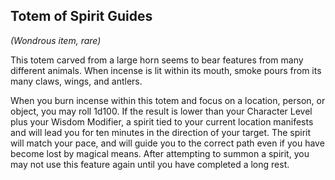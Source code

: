 ## Totem of Spirit Guides
*(Wondrous item, rare)*

This totem carved from a large horn seems to bear features from many different animals. When incense is lit within its mouth, smoke pours from its many claws, wings, and antlers.

When you burn incense within this totem and focus on a location, person, or object, you may roll 1d100. If the result is lower than your Character Level plus your Wisdom Modifier, a spirit tied to your current location manifests and will lead you for ten minutes in the direction of your target. The spirit will match your pace, and will guide you to the correct path even if you have become lost by magical means. After attempting to summon a spirit, you may not use this feature again until you have completed a long rest.
